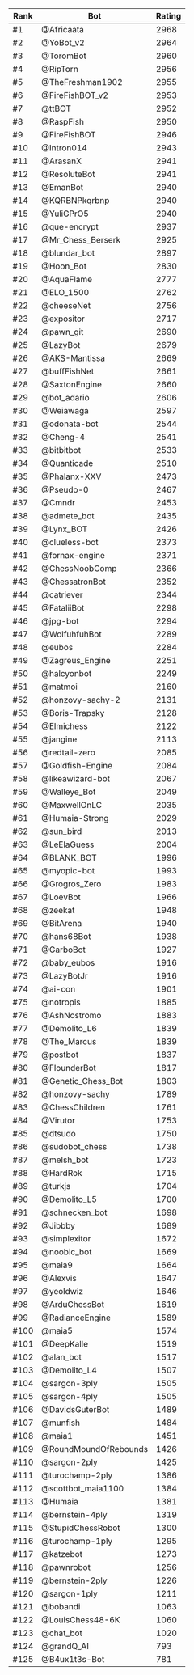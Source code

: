 Rank|Bot|Rating
---|---|---
#1|@Africaata|2968
#2|@YoBot_v2|2964
#3|@ToromBot|2960
#4|@RipTorn|2956
#5|@TheFreshman1902|2955
#6|@FireFishBOT_v2|2953
#7|@ttBOT|2952
#8|@RaspFish|2950
#9|@FireFishBOT|2946
#10|@Intron014|2943
#11|@ArasanX|2941
#12|@ResoluteBot|2941
#13|@EmanBot|2940
#14|@KQRBNPkqrbnp|2940
#15|@YuliGPrO5|2940
#16|@que-encrypt|2937
#17|@Mr_Chess_Berserk|2925
#18|@blundar_bot|2897
#19|@Hoon_Bot|2830
#20|@AquaFlame|2777
#21|@ELO_1500|2762
#22|@cheeseNet|2756
#23|@expositor|2717
#24|@pawn_git|2690
#25|@LazyBot|2679
#26|@AKS-Mantissa|2669
#27|@buffFishNet|2661
#28|@SaxtonEngine|2660
#29|@bot_adario|2606
#30|@Weiawaga|2597
#31|@odonata-bot|2544
#32|@Cheng-4|2541
#33|@bitbitbot|2533
#34|@Quanticade|2510
#35|@Phalanx-XXV|2473
#36|@Pseudo-0|2467
#37|@Cmndr|2453
#38|@admete_bot|2435
#39|@Lynx_BOT|2426
#40|@clueless-bot|2373
#41|@fornax-engine|2371
#42|@ChessNoobComp|2366
#43|@ChessatronBot|2352
#44|@catriever|2344
#45|@FataliiBot|2298
#46|@jpg-bot|2294
#47|@WolfuhfuhBot|2289
#48|@eubos|2284
#49|@Zagreus_Engine|2251
#50|@halcyonbot|2249
#51|@matmoi|2160
#52|@honzovy-sachy-2|2131
#53|@Boris-Trapsky|2128
#54|@Elmichess|2122
#55|@jangine|2113
#56|@redtail-zero|2085
#57|@Goldfish-Engine|2084
#58|@likeawizard-bot|2067
#59|@Walleye_Bot|2049
#60|@MaxwellOnLC|2035
#61|@Humaia-Strong|2029
#62|@sun_bird|2013
#63|@LeElaGuess|2004
#64|@BLANK_BOT|1996
#65|@myopic-bot|1993
#66|@Grogros_Zero|1983
#67|@LoevBot|1966
#68|@zeekat|1948
#69|@BitArena|1940
#70|@hans68Bot|1938
#71|@GarboBot|1927
#72|@baby_eubos|1916
#73|@LazyBotJr|1916
#74|@ai-con|1901
#75|@notropis|1885
#76|@AshNostromo|1883
#77|@Demolito_L6|1839
#78|@The_Marcus|1839
#79|@postbot|1837
#80|@FlounderBot|1817
#81|@Genetic_Chess_Bot|1803
#82|@honzovy-sachy|1789
#83|@ChessChildren|1761
#84|@Virutor|1753
#85|@dtsudo|1750
#86|@sudobot_chess|1738
#87|@melsh_bot|1723
#88|@HardRok|1715
#89|@turkjs|1704
#90|@Demolito_L5|1700
#91|@schnecken_bot|1698
#92|@Jibbby|1689
#93|@simplexitor|1672
#94|@noobic_bot|1669
#95|@maia9|1664
#96|@Alexvis|1647
#97|@yeoldwiz|1646
#98|@ArduChessBot|1619
#99|@RadianceEngine|1589
#100|@maia5|1574
#101|@DeepKalle|1519
#102|@alan_bot|1517
#103|@Demolito_L4|1507
#104|@sargon-3ply|1505
#105|@sargon-4ply|1505
#106|@DavidsGuterBot|1489
#107|@munfish|1484
#108|@maia1|1451
#109|@RoundMoundOfRebounds|1426
#110|@sargon-2ply|1425
#111|@turochamp-2ply|1386
#112|@scottbot_maia1100|1384
#113|@Humaia|1381
#114|@bernstein-4ply|1319
#115|@StupidChessRobot|1300
#116|@turochamp-1ply|1295
#117|@katzebot|1273
#118|@pawnrobot|1256
#119|@bernstein-2ply|1226
#120|@sargon-1ply|1211
#121|@bobandi|1063
#122|@LouisChess48-6K|1060
#123|@chat_bot|1020
#124|@grandQ_AI|793
#125|@B4ux1t3s-Bot|781
